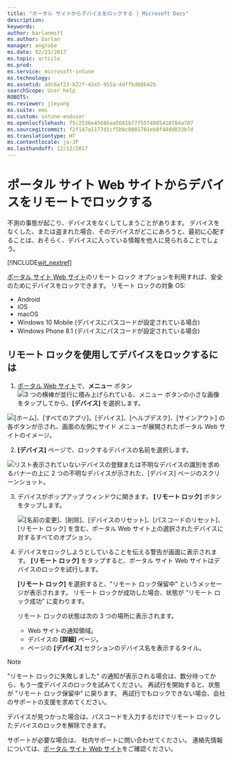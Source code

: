 ```yaml
---
title: "ポータル サイトからデバイスをロックする | Microsoft Docs"
description: 
keywords: 
author: barlanmsft
ms.author: barlan
manager: angrobe
ms.date: 02/23/2017
ms.topic: article
ms.prod: 
ms.service: microsoft-intune
ms.technology: 
ms.assetid: adc6af23-b22f-42e5-955a-4dffbdb8b42b
searchScope: User help
ROBOTS: 
ms.reviewer: jieyang
ms.suite: ems
ms.custom: intune-enduser
ms.openlocfilehash: f5c2536e4566baa2661b77f5574085410784a787
ms.sourcegitcommit: f2f147a1177d1cf5bbc8001701eb8f44dd833b7d
ms.translationtype: HT
ms.contentlocale: ja-JP
ms.lasthandoff: 12/12/2017
---
```

# <a name="remotely-lock-your-device-from-the-company-portal-website"></a>ポータル サイト Web サイトからデバイスをリモートでロックする

不測の事態が起こり、デバイスをなくしてしまうことがあります。 デバイスをなくした、または盗まれた場合、そのデバイスがどこにあろうと、最初に心配することは、おそらく、デバイスに入っている情報を他人に見られることでしょう。

[!INCLUDE[wit_nextref](includes/end-user-password-guidance.md)]

[ポータル サイト Web サイト](https://portal.manage.microsoft.com#HelpDeskDialog)のリモート ロック オプションを利用すれば、安全のためにデバイスをロックできます。 リモート ロックの対象 OS:

* Android
* iOS
* macOS
* Windows 10 Mobile (デバイスにパスコードが設定されている場合)
* Windows Phone 8.1 (デバイスにパスコードが設定されている場合)

## <a name="to-use-remote-lock-to-lock-your-device"></a>リモート ロックを使用してデバイスをロックするには

1.  [ポータル Web サイト](https://portal.manage.microsoft.com#HelpDeskDialog)で、__メニュー__ ボタン ![3 つの横棒が並行に積み上げられている、メニュー ボタンの小さな画像](/Intune/whats-new/media/CP_hamburger_menu.png) をタップしてから、__[デバイス]__ を選択します。

  ![[ホーム]、[すべてのアプリ]、[デバイス]、[ヘルプデスク]、[サインアウト] の各ボタンが示され、画面の左側にサイド メニューが展開されたポータル Web サイトのイメージ。](/media/iwp-expanded-sidebar.png)

2. __[デバイス]__ ページで、ロックするデバイスの名前を選択します。

  ![リスト表示されていないデバイスの登録または不明なデバイスの識別を求めるバナーの上に 2 つの不明なデバイスが示された、[デバイス] ページのスクリーンショット。](./media/macOS_enroll_002_tap_here_banner.png)

3.  デバイスがポップアップ ウィンドウに開きます。 **[リモート ロック]** ボタンをタップします。

    ![[名前の変更]、[削除]、[デバイスのリセット]、[パスコードのリセット]、[リモート ロック] を含む、ポータル Web サイト上の選択されたデバイスに対するすべてのオプション。 ](./media/iwp-screen-with-all-options.png)

4.  デバイスをロックしようとしていることを伝える警告が画面に表示されます。 **[リモート ロック]** をタップすると、ポータル サイト Web サイトはデバイスのロックを試行します。

    **[リモート ロック]** を選択すると、"リモート ロック保留中" というメッセージが表示されます。  リモート ロックが成功した場合、状態が ”リモート ロック成功” に変わります。

    リモート ロックの状態は次の 3 つの場所に表示されます。

    * Web サイトの通知領域。
    * デバイスの **[詳細]** ページ。
    * ページの **[デバイス]** セクションのデバイス名を表示するタイル。

> [!Note]
> "リモート ロックに失敗しました" の通知が表示される場合は、数分待ってから、もう一度デバイスのロックを試みてください。 再試行を開始すると、状態が "リモート ロック保留中" に戻ります。 再試行でもロックできない場合、会社のサポートの支援を求めてください。

デバイスが見つかった場合は、パスコードを入力するだけでリモート ロックしたデバイスのロックを解除できます。

サポートが必要な場合は、 社内サポートに問い合わせてください。 連絡先情報については、[ポータル サイト Web サイト](https://portal.manage.microsoft.com#HelpDeskDialog)をご確認ください。
